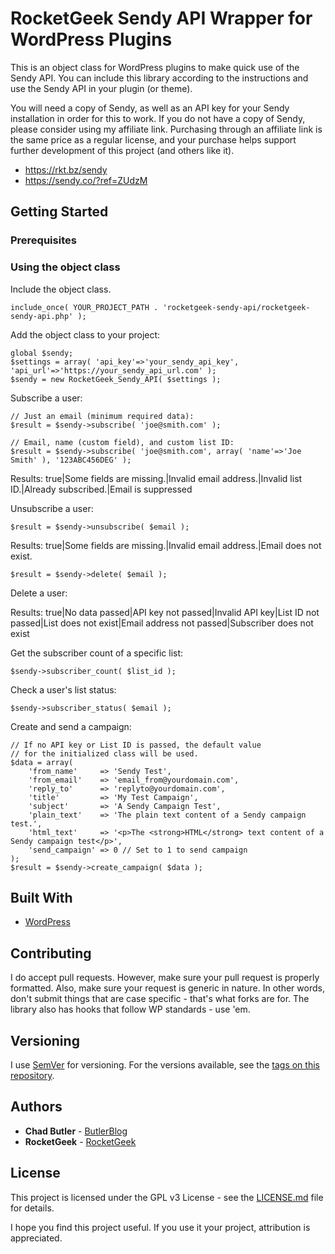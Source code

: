 # RocketGeek Sendy API Wrapper for WordPress Plugins

This is an object class for WordPress plugins to make quick use of the Sendy API. You can include this library according to the instructions and use the Sendy API in your plugin (or theme).

You will need a copy of Sendy, as well as an API key for your Sendy installation in order for this to work.  If you do not have a copy of Sendy, please consider using my affiliate link.  Purchasing through an affiliate link is the same price as a regular license, and your purchase helps support further development of this project (and others like it).

* https://rkt.bz/sendy
* https://sendy.co/?ref=ZUdzM

## Getting Started

### Prerequisites

### Using the object class

Include the object class.

```
include_once( YOUR_PROJECT_PATH . 'rocketgeek-sendy-api/rocketgeek-sendy-api.php' );
```

Add the object class to your project:
```
global $sendy;
$settings = array( 'api_key'=>'your_sendy_api_key', 'api_url'=>'https://your_sendy_api_url.com' );
$sendy = new RocketGeek_Sendy_API( $settings );
```

Subscribe a user:
```
// Just an email (minimum required data):
$result = $sendy->subscribe( 'joe@smith.com' );

// Email, name (custom field), and custom list ID:
$result = $sendy->subscribe( 'joe@smith.com', array( 'name'=>'Joe Smith' ), '123ABC456DEG' );
```

Results: true|Some fields are missing.|Invalid email address.|Invalid list ID.|Already subscribed.|Email is suppressed

Unsubscribe a user:
```
$result = $sendy->unsubscribe( $email );
```
Results: true|Some fields are missing.|Invalid email address.|Email does not exist.
```
$result = $sendy->delete( $email );
```
Delete a user:

Results: true|No data passed|API key not passed|Invalid API key|List ID not passed|List does not exist|Email address not passed|Subscriber does not exist

Get the subscriber count of a specific list:
```
$sendy->subscriber_count( $list_id );
```

Check a user's list status:
```
$sendy->subscriber_status( $email );
```

Create and send a campaign:
```
// If no API key or List ID is passed, the default value
// for the initialized class will be used.
$data = array(
	'from_name'     => 'Sendy Test',
	'from_email'    => 'email_from@yourdomain.com',
	'reply_to'      => 'replyto@yourdomain.com',
	'title'         => 'My Test Campaign',
	'subject'       => 'A Sendy Campaign Test',
	'plain_text'    => 'The plain text content of a Sendy campaign test.',
	'html_text'     => '<p>The <strong>HTML</strong> text content of a Sendy campaign test</p>',
	'send_campaign' => 0 // Set to 1 to send campaign
);
$result = $sendy->create_campaign( $data );
```

## Built With

* [WordPress](https://make.wordpress.org/)

## Contributing

I do accept pull requests. However, make sure your pull request is properly formatted. Also, make sure your request is generic in nature. In other words, don't submit things that are case specific - that's what forks are for. The library also has hooks that follow WP standards - use 'em.

## Versioning

I use [SemVer](http://semver.org/) for versioning. For the versions available, see the [tags on this repository](https://github.com/rocketgeek/jquery_tabs/tags). 

## Authors

* **Chad Butler** - [ButlerBlog](https://github.com/butlerblog)
* **RocketGeek** - [RocketGeek](https://github.com/rocketgeek)

## License

This project is licensed under the GPL v3 License - see the [LICENSE.md](LICENSE.md) file for details.

I hope you find this project useful. If you use it your project, attribution is appreciated.